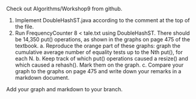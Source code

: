 Check out Algorithms/Workshop9 from github.

1. Implement DoubleHashST.java according to the comment at the top of the file.
2. Run FrequencyCounter 8 < tale.txt using DoubleHashST. There should be 14,350 put() operations, as shown in the graphs on page 475 of the textbook.
  a. Reproduce the orange part of these graphs: graph the cumulative average number of equality tests up to the Nth put(), for each N.
  b. Keep track of which put() operations caused a resize() and which caused a rehash(). Mark them on the graph.
  c. Compare your graph to the graphs on page 475 and write down your remarks in a markdown document.

Add your graph and markdown to your branch.


